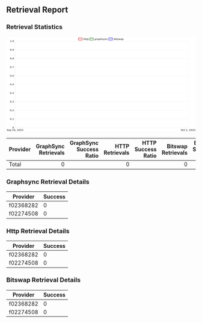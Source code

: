 ## Retrieval Report
### Retrieval Statistics
<img src="https://raw.githubusercontent.com/data-preservation-programs/filplus-checker-assets/main/filecoin-project/filecoin-plus-large-datasets/issues/2200/1695868451811.png"/>

| Provider | GraphSync Retrievals | GraphSync Success Ratio | HTTP Retrievals | HTTP Success Ratio | Bitswap Retrievals | Bitswap Success Ratio |
| :------- | -------------------: | ----------------------: | --------------: | -----------------: | -----------------: | --------------------: |
| Total    |                    0 |                         |               0 |                    |                  0 |                       |

### Graphsync Retrieval Details
| Provider  | Success |
| --------- | ------- |
| f02368282 | 0       |
| f02274508 | 0       |

### Http Retrieval Details
| Provider  | Success |
| --------- | ------- |
| f02368282 | 0       |
| f02274508 | 0       |

### Bitswap Retrieval Details
| Provider  | Success |
| --------- | ------- |
| f02368282 | 0       |
| f02274508 | 0       |
